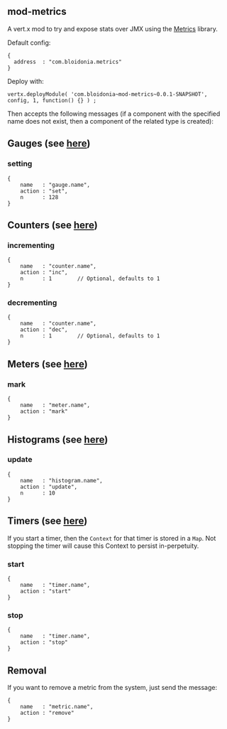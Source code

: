 ## mod-metrics

A vert.x mod to try and expose stats over JMX using the [Metrics](http://metrics.codahale.com/)
library.

Default config:

    {
      address  : "com.bloidonia.metrics"
    }

Deploy with:

    vertx.deployModule( 'com.bloidonia~mod-metrics~0.0.1-SNAPSHOT', config, 1, function() {} ) ;

Then accepts the following messages (if a component with the specified name does
not exist, then a component of the related type is created):

## Gauges (see [here](http://metrics.codahale.com/getting-started/#gauges))

### setting

    {
        name   : "gauge.name",
        action : "set",
        n      : 128
    }

## Counters (see [here](http://metrics.codahale.com/getting-started/#counters))

### incrementing

    {
        name   : "counter.name",
        action : "inc",
        n      : 1        // Optional, defaults to 1
    }

### decrementing

    {
        name   : "counter.name",
        action : "dec",
        n      : 1        // Optional, defaults to 1
    }

## Meters (see [here](http://metrics.codahale.com/getting-started/#meters))

### mark

    {
        name   : "meter.name",
        action : "mark"
    }

## Histograms (see [here](http://metrics.codahale.com/getting-started/#histograms))

### update

    {
        name   : "histogram.name",
        action : "update",
        n      : 10
    }

## Timers (see [here](http://metrics.codahale.com/getting-started/#timers))

If you start a timer, then the `Context` for that timer is stored in a `Map`. Not
stopping the timer will cause this Context to persist in-perpetuity.

### start

    {
        name   : "timer.name",
        action : "start"
    }

### stop

    {
        name   : "timer.name",
        action : "stop"
    }

## Removal

If you want to remove a metric from the system, just send the message:

    {
        name   : "metric.name",
        action : "remove"
    }
